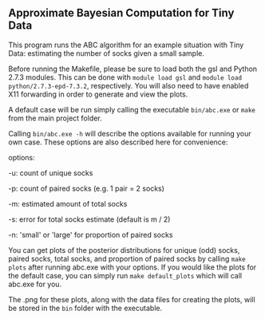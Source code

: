 ## Approximate Bayesian Computation for Tiny Data

This program runs the ABC algorithm for an example situation with Tiny Data: estimating the number of socks given a small sample. 

Before running the Makefile, please be sure to load both the gsl and 
Python 2.7.3 modules. This can be done with `module load gsl` and 
`module load python/2.7.3-epd-7.3.2`, respectively. You will also need to 
have enabled X11 forwarding in order to generate and view the plots.  

A default case will be run simply calling the executable `bin/abc.exe` or `make` from the main project folder.

Calling `bin/abc.exe -h` will describe the options available for running your own case. These options are also described here for convenience:

options:

-u: count of unique socks

-p: count of paired socks (e.g. 1 pair = 2 socks)

-m: estimated amount of total socks

-s: error for total socks estimate (default is m / 2)

-n: 'small' or 'large' for proportion of paired socks

You can get plots of the posterior distributions for unique (odd) socks, paired socks, total socks, and proportion of paired socks by calling `make plots` after running abc.exe with your options. If you would like the plots for the default case, you can simply run `make default_plots` which will call abc.exe for you.

The .png for these plots, along with the data files for creating the plots, 
will be stored in the `bin` folder with the executable. 
